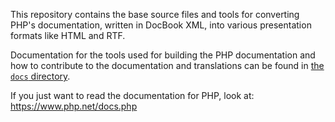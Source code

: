 This repository contains the base source files and tools for converting
PHP's documentation, written in DocBook XML, into various presentation
formats like HTML and RTF.

Documentation for the tools used for building the PHP documentation and
how to contribute to the documentation and translations can be found in
[the `docs` directory](docs/README.md).

If you just want to read the documentation for PHP, look at:
https://www.php.net/docs.php

